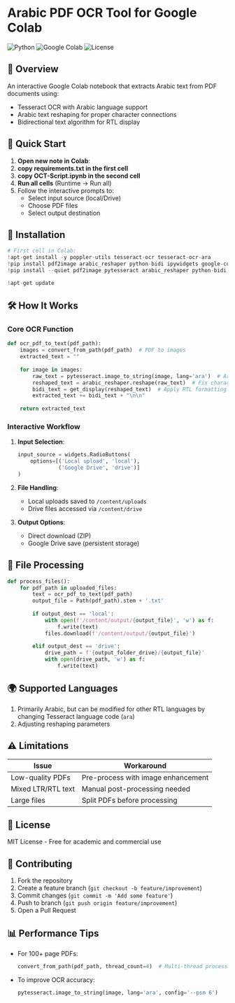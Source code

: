 
# Arabic PDF OCR Tool for Google Colab

![Python](https://img.shields.io/badge/Python-3.6+-blue.svg)
![Google Colab](https://img.shields.io/badge/Google%20Colab-Compatible-brightgreen.svg)
![License](https://img.shields.io/badge/License-MIT-orange.svg)

## 📌 Overview

An interactive Google Colab notebook that extracts Arabic text from PDF documents using:
- Tesseract OCR with Arabic language support
- Arabic text reshaping for proper character connections
- Bidirectional text algorithm for RTL display

## 🚀 Quick Start

1. **Open new note in Colab**:
2. **copy requirements.txt in the first cell**
3. **copy OCT-Script.ipynb in the second cell** 
4. **Run all cells** (Runtime → Run all)
4. Follow the interactive prompts to:
   - Select input source (local/Drive)
   - Choose PDF files
   - Select output destination

## 🔧 Installation

```python
# First cell in Colab:
!apt-get install -y poppler-utils tesseract-ocr tesseract-ocr-ara
!pip install pdf2image arabic_reshaper python-bidi ipywidgets google-colab --quiet
!pip install --quiet pdf2image pytesseract arabic_reshaper python-bidi ipywidgets google-colab

!apt-get update


```

## 🛠️ How It Works

### Core OCR Function
```python
def ocr_pdf_to_text(pdf_path):
    images = convert_from_path(pdf_path)  # PDF to images
    extracted_text = ""
    
    for image in images:
        raw_text = pytesseract.image_to_string(image, lang='ara')  # Arabic OCR
        reshaped_text = arabic_reshaper.reshape(raw_text)  # Fix character shapes
        bidi_text = get_display(reshaped_text)  # Apply RTL formatting
        extracted_text += bidi_text + "\n\n"
    
    return extracted_text
```

### Interactive Workflow
1. **Input Selection**:
   ```python
   input_source = widgets.RadioButtons(
       options=[('Local upload', 'local'), 
                ('Google Drive', 'drive')]
   )
   ```

2. **File Handling**:
   - Local uploads saved to `/content/uploads`
   - Drive files accessed via `/content/drive`

3. **Output Options**:
   - Direct download (ZIP)
   - Google Drive save (persistent storage)

## 📂 File Processing
```python
def process_files():
    for pdf_path in uploaded_files:
        text = ocr_pdf_to_text(pdf_path)
        output_file = Path(pdf_path).stem + '.txt'
        
        if output_dest == 'local':
            with open(f'/content/output/{output_file}', 'w') as f:
                f.write(text)
            files.download(f'/content/output/{output_file}')
        
        elif output_dest == 'drive':
            drive_path = f'{output_folder_drive}/{output_file}'
            with open(drive_path, 'w') as f:
                f.write(text)
```

## 🌍 Supported Languages
1. Primarily Arabic, but can be modified for other RTL languages by changing Tesseract language code (`ara`)
2. Adjusting reshaping parameters

## ⚠️ Limitations
| Issue | Workaround |
|-------|------------|
| Low-quality PDFs | Pre-process with image enhancement |
| Mixed LTR/RTL text | Manual post-processing needed |
| Large files | Split PDFs before processing |

## 📜 License
MIT License - Free for academic and commercial use

## 🤝 Contributing
1. Fork the repository
2. Create a feature branch (`git checkout -b feature/improvement`)
3. Commit changes (`git commit -m 'Add some feature'`)
4. Push to branch (`git push origin feature/improvement`)
5. Open a Pull Request

## 📊 Performance Tips
- For 100+ page PDFs:
  ```python
  convert_from_path(pdf_path, thread_count=4)  # Multi-thread processing
  ```
- To improve OCR accuracy:
  ```python
  pytesseract.image_to_string(image, lang='ara', config='--psm 6')
  ```
```
